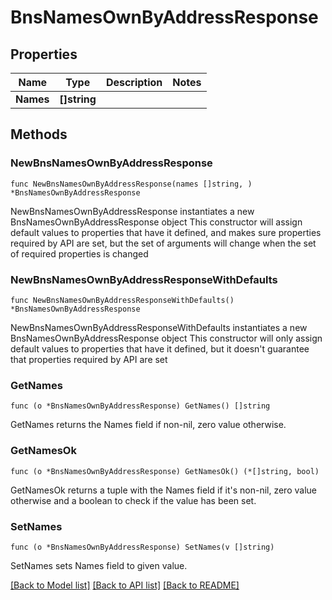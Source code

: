 # BnsNamesOwnByAddressResponse

## Properties

Name | Type | Description | Notes
------------ | ------------- | ------------- | -------------
**Names** | **[]string** |  | 

## Methods

### NewBnsNamesOwnByAddressResponse

`func NewBnsNamesOwnByAddressResponse(names []string, ) *BnsNamesOwnByAddressResponse`

NewBnsNamesOwnByAddressResponse instantiates a new BnsNamesOwnByAddressResponse object
This constructor will assign default values to properties that have it defined,
and makes sure properties required by API are set, but the set of arguments
will change when the set of required properties is changed

### NewBnsNamesOwnByAddressResponseWithDefaults

`func NewBnsNamesOwnByAddressResponseWithDefaults() *BnsNamesOwnByAddressResponse`

NewBnsNamesOwnByAddressResponseWithDefaults instantiates a new BnsNamesOwnByAddressResponse object
This constructor will only assign default values to properties that have it defined,
but it doesn't guarantee that properties required by API are set

### GetNames

`func (o *BnsNamesOwnByAddressResponse) GetNames() []string`

GetNames returns the Names field if non-nil, zero value otherwise.

### GetNamesOk

`func (o *BnsNamesOwnByAddressResponse) GetNamesOk() (*[]string, bool)`

GetNamesOk returns a tuple with the Names field if it's non-nil, zero value otherwise
and a boolean to check if the value has been set.

### SetNames

`func (o *BnsNamesOwnByAddressResponse) SetNames(v []string)`

SetNames sets Names field to given value.



[[Back to Model list]](../README.md#documentation-for-models) [[Back to API list]](../README.md#documentation-for-api-endpoints) [[Back to README]](../README.md)


